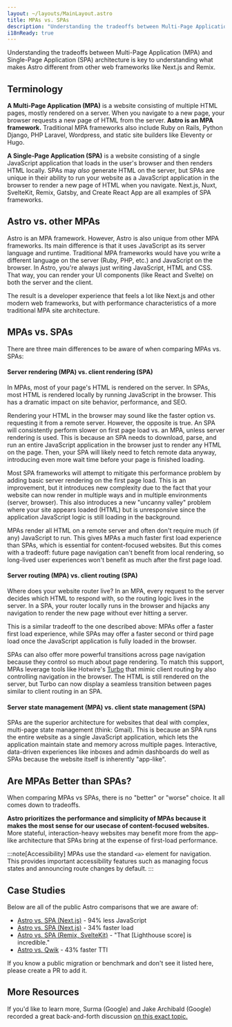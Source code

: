 ```yaml
---
layout: ~/layouts/MainLayout.astro
title: MPAs vs. SPAs
description: "Understanding the tradeoffs between Multi-Page Application (MPA) and Single-Page Application (SPA) architecture is key to understanding what makes Astro different from other web frameworks."
i18nReady: true
---
```


Understanding the tradeoffs between Multi-Page Application (MPA) and Single-Page Application (SPA) architecture is key to understanding what makes Astro different from other web frameworks like Next.js and Remix.

## Terminology

**A Multi-Page Application (MPA)** is a website consisting of multiple HTML pages, mostly rendered on a server. When you navigate to a new page, your browser requests a new page of HTML from the server. **Astro is an MPA framework.** Traditional MPA frameworks also include Ruby on Rails, Python Django, PHP Laravel, Wordpress, and static site builders like Eleventy or Hugo.

**A Single-Page Application (SPA)** is a website consisting of a single JavaScript application that loads in the user's browser and then renders HTML locally. SPAs may *also* generate HTML on the server, but SPAs are unique in their ability to run your website as a JavaScript application in the browser to render a new page of HTML when you navigate. Next.js, Nuxt, SvelteKit, Remix, Gatsby, and Create React App are all examples of SPA frameworks.

## Astro vs. other MPAs

Astro is an MPA framework. However, Astro is also unique from other MPA frameworks. Its main difference is that it uses JavaScript as its server language and runtime. Traditional MPA frameworks would have you write a different language on the server (Ruby, PHP, etc.) and JavaScript on the browser. In Astro, you're always just writing JavaScript, HTML and CSS. That way, you can render your UI components (like React and Svelte) on both the server and the client.

The result is a developer experience that feels a lot like Next.js and other modern web frameworks, but with performance characteristics of a more traditional MPA site architecture.

## MPAs vs. SPAs

There are three main differences to be aware of when comparing MPAs vs. SPAs:

#### Server rendering (MPA) vs. client rendering (SPA)

In MPAs, most of your page's HTML is rendered on the server. In SPAs, most HTML is rendered locally by running JavaScript in the browser. This has a dramatic impact on site behavior, performance, and SEO.

Rendering your HTML in the browser may sound like the faster option vs. requesting it from a remote server. However, the opposite is true. An SPA will consistently perform slower on first page load vs. an MPA, unless server rendering is used. This is because an SPA needs to download, parse, and run an entire JavaScript application in the browser just to render any HTML on the page. Then, your SPA will likely need to fetch remote data anyway, introducing even more wait time before your page is finished loading.

Most SPA frameworks will attempt to mitigate this performance problem by adding basic server rendering on the first page load. This is an improvement, but it introduces new complexity due to the fact that your website can now render in multiple ways and in multiple environments (server, browser). This also introduces a new "uncanny valley" problem where your site appears loaded (HTML) but is unresponsive since the application JavaScript logic is still loading in the background.

MPAs render all HTML on a remote server and often don't require much (if any) JavaScript to run. This gives MPAs a much faster first load experience than SPAs, which is essential for content-focused websites. But this comes with a tradeoff: future page navigation can't benefit from local rendering, so long-lived user experiences won't benefit as much after the first page load.


#### Server routing (MPA) vs. client routing (SPA)

Where does your website router live? In an MPA, every request to the server decides which HTML to respond with, so the routing logic lives in the server. In a SPA, your router locally runs in the browser and hijacks any navigation to render the new page without ever hitting a server.

This is a similar tradeoff to the one described above: MPAs offer a faster first load experience, while SPAs may offer a faster second or third page load once the JavaScript application is fully loaded in the browser. 

SPAs can also offer more powerful transitions across page navigation because they control so much about page rendering. To match this support, MPAs leverage tools like Hotwire's [Turbo](https://turbo.hotwired.dev/) that mimic client routing by also controlling navigation in the browser. The HTML is still rendered on the server, but Turbo can now display a seamless transition between pages similar to client routing in an SPA.

#### Server state management (MPA) vs. client state management (SPA)

SPAs are the superior architecture for websites that deal with complex, multi-page state management (think: Gmail). This is because an SPA runs the entire website as a single JavaScript application, which lets the application maintain state and memory across multiple pages. Interactive, data-driven experiences like inboxes and admin dashboards do well as SPAs because the website itself is inherently "app-like".


## Are MPAs Better than SPAs?

When comparing MPAs vs SPAs, there is no "better" or "worse" choice. It all comes down to tradeoffs.

**Astro prioritizes the performance and simplicity of MPAs because it makes the most sense for our usecase of content-focused websites.** More stateful, interaction-heavy websites may benefit more from the app-like architecture that SPAs bring at the expense of first-load performance.

:::note[Accessibility]
MPAs use the standard `<a>` element for navigation. This provides important accessibility features such as managing focus states and announcing route changes by default.
:::

## Case Studies

Below are all of the public Astro comparisons that we are aware of:

- [Astro vs. SPA (Next.js)](https://twitter.com/t3dotgg/status/1437195415439360003) - 94% less JavaScript
- [Astro vs. SPA (Next.js)](https://twitter.com/jlengstorf/status/1442707241627385860?lang=en) - 34% faster load
- [Astro vs. SPA (Remix, SvelteKit)](https://www.youtube.com/watch?v=2ZEMb_H-LYE&t=8163s) - "That [Lighthouse score] is incredible."
- [Astro vs. Qwik](https://www.youtube.com/watch?v=2ZEMb_H-LYE&t=8504s) - 43% faster TTI

If you know a public migration or benchmark and don't see it listed here, please create a PR to add it.
## More Resources 

If you'd like to learn more, Surma (Google) and Jake Archibald (Google) recorded a great back-and-forth discussion [on this exact topic.](https://www.youtube.com/watch?v=ivLhf3hq7eM)


